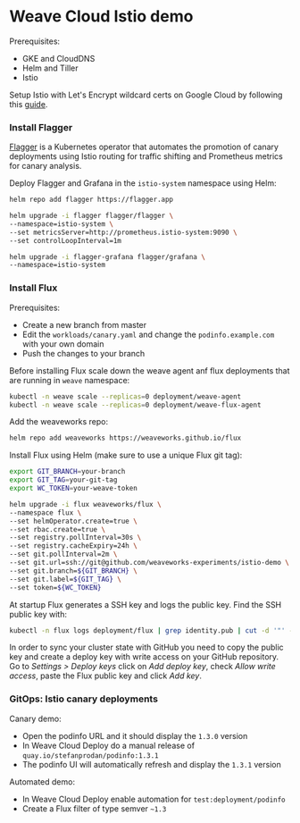 # Weave Cloud Istio demo

Prerequisites:

* GKE and CloudDNS
* Helm and Tiller
* Istio

Setup Istio with Let's Encrypt wildcard certs on Google Cloud by following this [guide](https://github.com/stefanprodan/istio-gke).

### Install Flagger

[Flagger](https://github.com/stefanprodan/flagger) is a Kubernetes operator that automates the promotion of canary deployments
using Istio routing for traffic shifting and Prometheus metrics for canary analysis.

Deploy Flagger and Grafana in the `istio-system` namespace using Helm:

```bash
helm repo add flagger https://flagger.app

helm upgrade -i flagger flagger/flagger \
--namespace=istio-system \
--set metricsServer=http://prometheus.istio-system:9090 \
--set controlLoopInterval=1m

helm upgrade -i flagger-grafana flagger/grafana \
--namespace=istio-system
```

### Install Flux

Prerequisites:

* Create a new branch from master
* Edit the `workloads/canary.yaml` and change the `podinfo.example.com` with your own domain
* Push the changes to your branch

Before installing Flux scale down the weave agent anf flux deployments that are running in `weave` namespace:

```bash
kubectl -n weave scale --replicas=0 deployment/weave-agent
kubectl -n weave scale --replicas=0 deployment/weave-flux-agent
```

Add the weaveworks repo:

```bash
helm repo add weaveworks https://weaveworks.github.io/flux
```

Install Flux using Helm (make sure to use a unique Flux git tag):

```bash
export GIT_BRANCH=your-branch
export GIT_TAG=your-git-tag
export WC_TOKEN=your-weave-token

helm upgrade -i flux weaveworks/flux \
--namespace flux \
--set helmOperator.create=true \
--set rbac.create=true \
--set registry.pollInterval=30s \
--set registry.cacheExpiry=24h \
--set git.pollInterval=2m \
--set git.url=ssh://git@github.com/weaveworks-experiments/istio-demo \
--set git.branch=${GIT_BRANCH} \
--set git.label=${GIT_TAG} \
--set token=${WC_TOKEN}
```

At startup Flux generates a SSH key and logs the public key. Find the SSH public key with:

```bash
kubectl -n flux logs deployment/flux | grep identity.pub | cut -d '"' -f2
```

In order to sync your cluster state with GitHub you need to copy the public key and create a deploy key 
with write access on your GitHub repository. Go to _Settings > Deploy keys_ click on _Add deploy key_, check 
_Allow write access_, paste the Flux public key and click _Add key_.

### GitOps: Istio canary deployments 

Canary demo:

* Open the podinfo URL and it should display the `1.3.0` version
* In Weave Cloud Deploy do a manual release of `quay.io/stefanprodan/podinfo:1.3.1` 
* The podinfo UI will automatically refresh and display the `1.3.1` version

Automated demo:

* In Weave Cloud Deploy enable automation for `test:deployment/podinfo`
* Create a Flux filter of type semver `~1.3`
